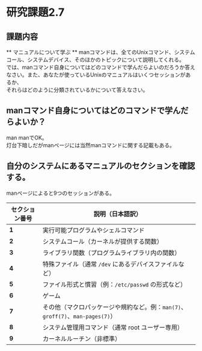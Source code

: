 # 研究課題2.7  
  
## 課題内容  
  
** マニュアルについて学ぶ **  manコマンドは、全てのUnixコマンド、システムコール、システムデバイス、そのほかのトピックについて説明してくれる。  
では、manコマンド自身についてはどのコマンドで学んだらよいのだろうか答えなさい。また、あなたが使っているUnixのマニュアルはいくつセッションがあるか、  
それらはどのように分類されているかについて答えなさい。  
  
## manコマンド自身についてはどのコマンドで学んだらよいか？  
  
man manでOK。  
灯台下暗しだがmanページには当然manコマンドに関する記載もある。  
  
## 自分のシステムにあるマニュアルのセクションを確認する。  
manページによると9つのセッションがある。  
  
| セクション番号 | 説明（日本語訳）                                                |
| ------- | ------------------------------------------------------- |
| **1**   | 実行可能プログラムやシェルコマンド                                       |
| **2**   | システムコール（カーネルが提供する関数）                                    |
| **3**   | ライブラリ関数（プログラムライブラリ内の関数）                                 |
| **4**   | 特殊ファイル（通常 `/dev` にあるデバイスファイルなど）                         |
| **5**   | ファイル形式と慣習（例：`/etc/passwd` の形式など）                        |
| **6**   | ゲーム                                                     |
| **7**   | その他（マクロパッケージや規約など。例：`man(7)`、`groff(7)`、`man-pages(7)`） |
| **8**   | システム管理用コマンド（通常 root ユーザー専用）                             |
| **9**   | カーネルルーチン（非標準）                                           |
  
  
